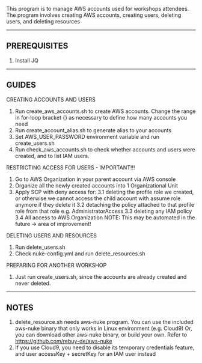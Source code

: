 This program is to manage AWS accounts used for workshops attendees.
The program involves creating AWS accounts, creating users, deleting users, and deleting resources 

-----------------------------
PREREQUISITES
-----------------------------
1. Install JQ

-----------------------------
GUIDES
-----------------------------
CREATING ACCOUNTS AND USERS
1. Run create_aws_accounts.sh to create AWS accounts. Change the range in for-loop bracket {} as necessary to define how many accounts you need
2. Run create_account_alias.sh to generate alias to your accounts
3. Set AWS_USER_PASSWORD environment variable and run create_users.sh
4. Run check_aws_accounts.sh to check whether accounts and users were created, and to list IAM users.

RESTRICTING ACCESS FOR USERS - IMPORTANT!!!
1. Go to AWS Organization in your parent account via AWS console
2. Organize all the newly created accounts into 1 Organizational Unit
3. Apply SCP with deny access for:
   3.1 deleting the profile role we created, or otherwise we cannot access the child account with assume role anymore if they delete it
   3.2 detaching the policy attached to that profile role from that role e.g. AdministratorAccess
   3.3 deleting any IAM policy
   3.4 All access to AWS Organization
NOTE: This may be automated in the future -> area of improvement!

DELETING USERS AND RESOURCES
1. Run delete_users.sh
2. Check nuke-config.yml and run delete_resources.sh

PREPARING FOR ANOTHER WORKSHOP
1. Just run create_users.sh, since the accounts are already created and never deleted.

-----------------------------
NOTES
-----------------------------
1. delete_resource.sh needs aws-nuke program. You can use the included aws-nuke binary that only works in Linux environment (e.g. Cloud9)
   Or, you can download other aws-nuke binary, or build your own. Refer to https://github.com/rebuy-de/aws-nuke
2. If you use Cloud9, you need to disable its temporary credentials feature, and user accessKey + secretKey for an IAM user instead

